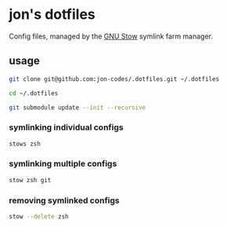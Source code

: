 # jon's dotfiles

Config files, managed by the [GNU Stow](https://www.gnu.org/software/stow/) symlink farm manager.

## usage

```bash
git clone git@github.com:jon-codes/.dotfiles.git ~/.dotfiles

cd ~/.dotfiles

git submodule update --init --recursive
```

### symlinking individual configs

```bash
stows zsh
```

### symlinking multiple configs

```bash
stow zsh git
```

### removing symlinked configs

```bash
stow --delete zsh
```
